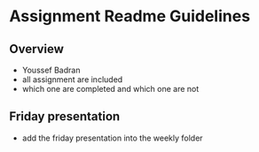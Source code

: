 # Assignment Readme Guidelines

## Overview

- Youssef Badran
- all assignment are included
- which one are completed and which one are not

## Friday presentation
- add the friday presentation into the weekly folder
